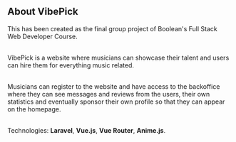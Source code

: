 ## About VibePick

This has been created as the final group project of Boolean's Full Stack Web Developer Course.</br></br>   

VibePick is a website where musicians can showcase their talent and users can hire them for everything music related.</br></br>

Musicians can register to the website and have access to the backoffice where they can see messages and reviews from the users, their own statistics and eventually sponsor their own profile so that they can appear on the homepage.</br></br>

Technologies: **Laravel**, **Vue.js**, **Vue Router**, **Anime.js**.</br></br>



